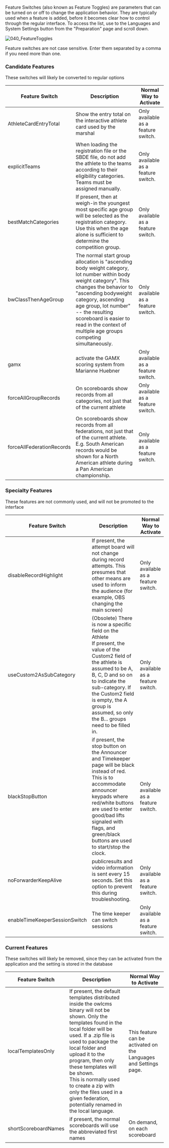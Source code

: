 Feature Switches (also known as Feature Toggles) are parameters that can be turned on or off to change the application behavior.  They are typically used when a feature is added, before it becomes clear how to control through the regular interface. To access the list, use to the Languages and System Settings button from the "Preparation" page and scroll down.

![040_FeatureToggles](img/SystemSettings/040_FeatureToggles.png)

Feature switches are not case sensitive.  Enter them separated by a comma if you need more than one.

### Candidate Features

These switches will likely be converted to regular options

| Feature Switch            | Description                                                  | Normal Way to Activate              |
| ------------------------- | ------------------------------------------------------------ | ----------------------------------- |
| AthleteCardEntryTotal     | Show the entry total on the interactive athlete card used by the marshal | Only available as a feature switch. |
| explicitTeams             | When loading the registration file or the SBDE file, do not add the athlete to the teams according to their eligibility categories. Teams must be assigned manually. | Only available as a feature switch. |
| bestMatchCategories       | If present, then at weigh-in the youngest most specific age group will be selected as the registration category.  Use this when the age alone is sufficient to determine the competition group. | Only available as a feature switch. |
| bwClassThenAgeGroup       | The normal start group allocation is "ascending body weight category, lot number within body weight category".  This changes the behavior to "ascending bodyweight category, ascending age group, lot number" -- the resulting scoreboard is easier to read in the context of multiple age groups competing simultaneously. | Only available as a feature switch. |
| gamx                      | activate the GAMX scoring system from Marianne Huebner       | Only available as a feature switch. |
| forceAllGroupRecords      | On scoreboards show records from all categories, not just that of the current athlete | Only available as a feature switch. |
| forceAllFederationRecords | On scoreboards show records from all federations, not just that of the current athlete.  E.g. South American records would be shown for a North American athlete during a Pan American championship. | Only available as a feature switch. |

### Specialty Features

These features are not commonly used, and will not be promoted to the interface

| Feature Switch                | Description                                                  | Normal Way to Activate              |
| ----------------------------- | ------------------------------------------------------------ | ----------------------------------- |
| disableRecordHighlight        | If present, the attempt board will not change during record attempts.  This presumes that other means are used to inform the audience (for example, OBS changing the main screen) | Only available as a feature switch. |
| useCustom2AsSubCategory       | (Obsolete) There is now a specific field on the Athlete<br />If present, the value of the Custom2 field of the athlete is assumed to be A, B, C, D and so on to indicate the sub-category.  If the Custom2 field is empty, the A group is assumed, so only the B... groups need to be filled in. | Only available as a feature switch. |
| blackStopButton               | if present, the stop button on the Announcer and Timekeeper page will be black instead of red.  This is to accommodate announcer keypads where red/white buttons are used to enter good/bad lifts signaled with flags, and green/black buttons are used to start/stop the clock. | Only available as a feature switch. |
| noForwarderKeepAlive          | publicresults and video information is sent every 15 seconds.  Set this option to prevent this during troubleshooting. | Only available as a feature switch. |
| enableTimeKeeperSessionSwitch | The time keeper can switch sessions                          | Only available as a feature switch. |

### Current Features

These switches will likely be removed, since they can be activated from the application and the setting is stored in the database

| Feature Switch       | Description                                                  | Normal Way to Activate                                       |
| -------------------- | ------------------------------------------------------------ | ------------------------------------------------------------ |
| localTemplatesOnly   | If present, the default templates distributed inside the owlcms binary will not be shown.  Only the templates found in the local folder will be used.  If a .zip file is used to package the local folder and upload it to the program, then only these templates will be shown.<br />This is normally used to create a zip with only the files used in a given federation, potentially renamed in the local language. | This feature can be activated on the Languages and Settings page. |
| shortScoreboardNames | if present, the normal scoreboards will use the abbreviated first names | On demand, on each scoreboard                                |